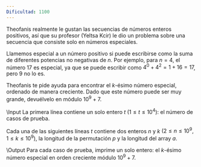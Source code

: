 ```yaml
---
Dificultad: 1100
---
```


Theofanis realmente le gustan las secuencias de números enteros positivos, así que su profesor (Yeltsa Kcir) le dio un problema sobre una secuencia que consiste solo en números especiales.

Llamemos especial a un número positivo si puede escribirse como la suma de diferentes potencias no negativas de $n$. Por ejemplo, para $n=4$, el número 17 es especial, ya que se puede escribir como $4^0 + 4^2 = 1 + 16 = 17$, pero 9 no lo es.

Theofanis te pide ayuda para encontrar el $k$-ésimo número especial, ordenado de manera creciente. Dado que este número puede ser muy grande, devuélvelo en módulo $10^9 + 7$.

\Input
La primera línea contiene un solo entero $t$ $(1 \leq t \leq 10^4)$: el número de casos de prueba.

Cada una de las siguientes líneas $t$ contiene dos enteros $n$ y $k$ $(2 \leq n \leq 10^9, 1 \leq k \leq 10^9)$, la longitud de la permutación $p$ y la longitud del array $a$.

\Output
Para cada caso de prueba, imprime un solo entero: el $k$-ésimo número especial en orden creciente módulo $10^9 + 7$.




